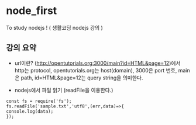 # node_first
To study nodejs ! ( 생활코딩 nodejs 강의 )

<h2>강의 요약</h2>

- url이란? (http://opentutorials.org:3000/main?id=HTML&page=12)에서 
http는 protocol, opentutorials.org는 host(domain), 3000은 port 번호, main은 path,
id=HTML&page=12는 query string을 의미한다.

- nodejs에서 파일 읽기 (readFile을 이용한다.)

```
const fs = require('fs');
fs.readFile('sample.txt','utf8',(err,data)=>{
console.log(data);
});
```

